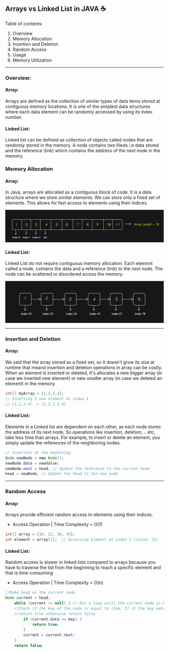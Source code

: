 ## Arrays vs Linked List in JAVA ☕  

Table of contents:
1. Overview 
2. Memory Allocation
3. Insertion and Deletion
4. Random Access
5. Usage
6. Memory Utilization

<hr>

### Overview:
#### Array:
Arrays are defined as the collection of similar types of data items stored at contiguous memory locations. It is one of the simplest data structures where each data element can be randomly accessed by using its index number.

#### Linked List:
Linked list can be defined as collection of objects called nodes that are randomly stored in the memory.
A node contains two fileds i.e data stored and the reference (link) which contains the address of the next node in the memory.

### Memory Allocation
#### Array:
In Java, arrays are allocated as a contiguous block of code. It is a data structure where we store similar elements. We can store only a fixed set of elements. This allows for fast access to elements using their indices.
<div width="40%">
<img src="assets\Arrays.png">
</div>

#### Linked List:
Linked List do not require contiguous memory allocation. Each eleemnt called a node, contains the data and a reference (link) to the next node. The node can be scattered or disordered across the memory.
<div width="40%">
<img src="assets\LinkedList.png">
</div>

<hr>

### Insertion and Deletion
#### Array:
We said that the array stored as a fixed set, so it doesn't grow its size at runtime that meand insertion and deletion operations in array can be costly. When an element is inserted or deleted, It's allocates a new bigger array (in case we inserted new element) or new smaller array (in case we deleted an element) in the memory.

``` JAVA
int[] myArray = {1,2,3,4};
// Inserting 5 new element at index 1
// [1,2,3,4] -> [1,5,2,3,4] 
```

#### Linked List:
Elements in a Linked list are dependent on each other, as each node stores the address of its next node, So operations like insertion, deletion, .. etc, take less time than arrays. For example, to insert or delete an element, you simply update the references of the neighboring nodes.

``` JAVA
// Insertion at the beginning
Node newNode = new Node();
newNode.data = newValue;
newNode.next = head; // Update the reference to the current head
head = newNode; // Update the head to the new node
```

<hr>

### Random Access

#### Array:
Arrays provide efficient random access to elements using their indices.
- Access Operation |  Time Complexity = O(1)

``` JAVA
int[] array = {10, 22, 30, 45};
int element = array[1];  // Accessing element at index 1 (value: 22)
```

#### Linked List:
Random access is slower in linked lists compared to arrays because you have to traverse the list from the beginning to reach a specific element and that is time-consuming
- Access Operation |  Time Complexity = O(n)

``` JAVA
//Make head as the current node.
Node current = head;
    while (current != null) { // Run a loop until the current node is NULL because the last element points to NULL
    //Check if the key of the node is equal to item. If it the key matches the item,
    //return true otherwise return false
        if (current.data == key) {
            return true;
        }
        current = current.next;
    }
    return false;
```